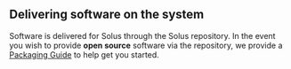 ## Delivering software on the system

Software is delivered for Solus through the Solus repository. In the event you wish to provide **open source** software via the repository, we provide a [Packaging Guide](https://wiki.solus-project.com/Packaging_Guide) to help get you started.